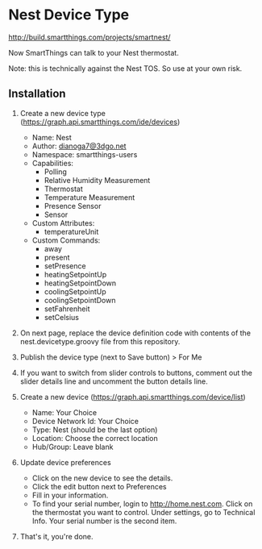 # Nest Device Type
http://build.smartthings.com/projects/smartnest/

Now SmartThings can talk to your Nest thermostat.

Note: this is technically against the Nest TOS. So use at your own risk.

## Installation

1. Create a new device type (https://graph.api.smartthings.com/ide/devices)
    * Name: Nest
    * Author: dianoga7@3dgo.net
    * Namespace: smartthings-users
    * Capabilities:
        * Polling
        * Relative Humidity Measurement
        * Thermostat
        * Temperature Measurement
		* Presence Sensor
		* Sensor
    * Custom Attributes:
        * temperatureUnit
    * Custom Commands:
        * away
        * present
        * setPresence
        * heatingSetpointUp
        * heatingSetpointDown
        * coolingSetpointUp
        * coolingSetpointDown
        * setFahrenheit
        * setCelsius

1. On next page, replace the device definition code with contents of the nest.devicetype.groovy file from this repository.

1. Publish the device type (next to Save button) > For Me

1. If you want to switch from slider controls to buttons, comment out the slider details line and uncomment the button details line.

1. Create a new device (https://graph.api.smartthings.com/device/list)
    * Name: Your Choice
    * Device Network Id: Your Choice
    * Type: Nest (should be the last option)
    * Location: Choose the correct location
    * Hub/Group: Leave blank

1. Update device preferences
    * Click on the new device to see the details.
    * Click the edit button next to Preferences
    * Fill in your information.
    * To find your serial number, login to http://home.nest.com. Click on the thermostat you want to control. Under settings, go to Technical Info. Your serial number is the second item.

1. That's it, you're done.
